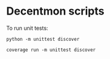 # Decentmon scripts

To run unit tests:

```python -m unittest discover```

```coverage run -m unittest discover```